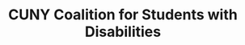 ---
# LAYOUT DATA
layout: case_study
body-class: case-study ccsd
active: true
homepage: true
published: true
order: 3
# END LAYOUT DATA

title: CUNY Coalition for Students with Disabilities

cs-class: ccsd

cs-preview:
  image: /assets/images/case-studies/ccsd-main/header1.png
  type: Responsive Wordpress Site
  client: "CUNY Coalition for Students with Disabilities"
  description: "CCSD is the biggest not-for-profit umbrella organization in the disability field at The City University of New York, organizing 19 student member organizations across 24 schools and colleges, and representing 9,000+ students with disabilities."

cs-header:
  header-image: /assets/images/case-studies/ccsd-main/header1.png
  client: "CUNY Coalition for Students with Disabilities"
  description: "CCSD is the biggest not-for-profit umbrella organization in the disability field at The City University of New York, organizing 19 student member organizations across 24 schools and colleges, and representing 9,000+ students with disabilities."

cs-homepage:
  url: https://plus.google.com/b/107112526086138363748/photos/+Suego/albums/6112465402301531937/6307624050085509266
  client: "CUNY Coalition for Students with Disabilities"

---